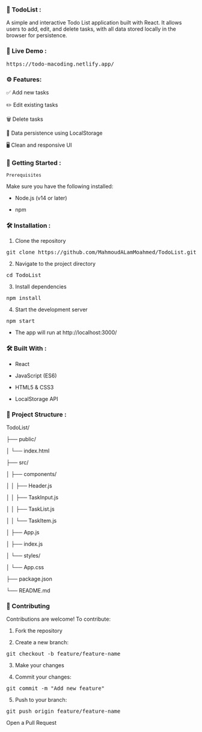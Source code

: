 ### 📝 TodoList :
A simple and interactive Todo List application built with React. It allows users to add, edit, and delete tasks, with all data stored locally in the browser for persistence.


### 🔗 Live Demo :

<pre lang="markdown">https://todo-macoding.netlify.app/</pre>

### ⚙️ Features:

✅ Add new tasks

✏️ Edit existing tasks

🗑️ Delete tasks

💾 Data persistence using LocalStorage

🖥️ Clean and responsive UI


### 🚀 Getting Started :

`Prerequisites`

Make sure you have the following installed:

- Node.js (v14 or later)

- npm


### 🛠️ Installation :

1. Clone the repository
<pre lang="markdown">git clone https://github.com/MahmoudALamMoahmed/TodoList.git</pre>

2. Navigate to the project directory

<pre lang="markdown">cd TodoList</pre>

3. Install dependencies

<pre lang="markdown">npm install</pre>

4. Start the development server

<pre lang="markdown">npm start</pre>

- The app will run at http://localhost:3000/


### 🛠️ Built With :

- React

- JavaScript (ES6)

- HTML5 & CSS3

- LocalStorage API


### 📁 Project Structure :

TodoList/

├── public/

│   └── index.html

├── src/

│   ├── components/

│   │   ├── Header.js

│   │   ├── TaskInput.js

│   │   ├── TaskList.js

│   │   └── TaskItem.js

│   ├── App.js

│   ├── index.js

│   └── styles/

│       └── App.css

├── package.json

└── README.md


### 🤝 Contributing

Contributions are welcome! To contribute:

1. Fork the repository

2. Create a new branch:

<pre lang="markdown">git checkout -b feature/feature-name</pre>

3. Make your changes

4. Commit your changes:

<pre lang="markdown">git commit -m "Add new feature"</pre>

5. Push to your branch:

<pre lang="markdown">git push origin feature/feature-name</pre>

Open a Pull Request
